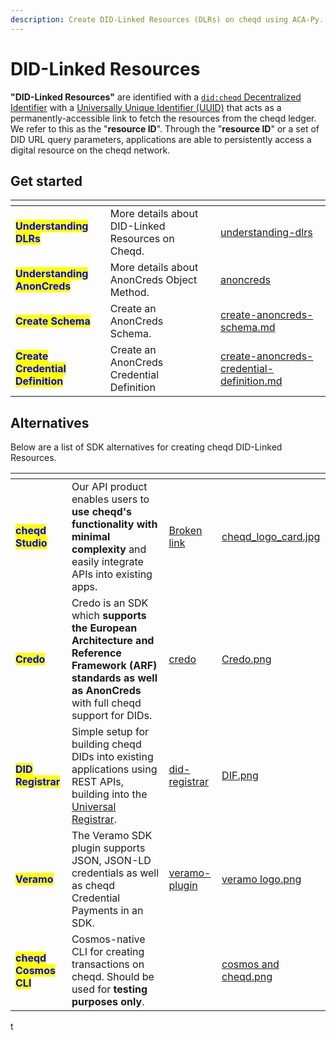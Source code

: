 ```yaml
---
description: Create DID-Linked Resources (DLRs) on cheqd using ACA-Py.
---
```


# DID-Linked Resources

**"DID-Linked Resources"** are identified with a [`did:cheqd` Decentralized Identifier](https://docs.cheqd.io/product/architecture/adr-list/adr-002-did-linked-resources) with a [Universally Unique Identifier (UUID)](https://www.uuidgenerator.net/) that acts as a permanently-accessible link to fetch the resources from the cheqd ledger. We refer to this as the "**resource ID**". Through the "**resource ID**" or a set of DID URL query parameters, applications are able to persistently access a digital resource on the cheqd network.

## Get started

<table data-view="cards"><thead><tr><th></th><th></th><th></th><th data-hidden data-card-target data-type="content-ref"></th></tr></thead><tbody><tr><td><mark style="color:blue;"><strong>Understanding DLRs</strong></mark></td><td>More details about DID-Linked Resources on Cheqd.</td><td></td><td><a href="../../../studio/did-linked-resources/understanding-dlrs/">understanding-dlrs</a></td></tr><tr><td><mark style="color:blue;"><strong>Understanding AnonCreds</strong></mark></td><td>More details about AnonCreds Object Method.</td><td></td><td><a href="../../../advanced/anoncreds/">anoncreds</a></td></tr><tr><td><mark style="color:blue;"><strong>Create Schema</strong></mark></td><td>Create an AnonCreds Schema.</td><td></td><td><a href="create-anoncreds-schema.md">create-anoncreds-schema.md</a></td></tr><tr><td><mark style="color:blue;"><strong>Create Credential Definition</strong></mark></td><td>Create an AnonCreds Credential Definition</td><td></td><td><a href="create-anoncreds-credential-definition.md">create-anoncreds-credential-definition.md</a></td></tr></tbody></table>

## Alternatives

Below are a list of SDK alternatives for creating cheqd DID-Linked Resources.

<table data-view="cards"><thead><tr><th></th><th></th><th data-hidden data-card-target data-type="content-ref"></th><th data-hidden data-card-cover data-type="files"></th></tr></thead><tbody><tr><td><mark style="color:blue;"><strong>cheqd Studio</strong></mark></td><td>Our API product enables users to <strong>use cheqd's functionality with minimal complexity</strong> and easily integrate APIs into existing apps. </td><td><a href="broken-reference">Broken link</a></td><td><a href="../../../.gitbook/assets/cheqd_logo_card.jpg">cheqd_logo_card.jpg</a></td></tr><tr><td><mark style="color:blue;"><strong>Credo</strong></mark></td><td>Credo is an SDK which <strong>supports the European Architecture and Reference Framework (ARF)</strong> <strong>standards as well as AnonCreds</strong> with full cheqd support for DIDs. </td><td><a href="../../credo/">credo</a></td><td><a href="../../../.gitbook/assets/Credo.png">Credo.png</a></td></tr><tr><td><mark style="color:blue;"><strong>DID Registrar</strong></mark></td><td>Simple setup for building cheqd DIDs into existing applications using REST APIs, building into the <a href="https://uniregistrar.io/">Universal Registrar</a>.</td><td><a href="../../../advanced/did-registrar/">did-registrar</a></td><td><a href="../../../.gitbook/assets/DIF.png">DIF.png</a></td></tr><tr><td><mark style="color:blue;"><strong>Veramo</strong></mark></td><td>The Veramo SDK plugin supports JSON, JSON-LD credentials as well as cheqd Credential Payments in an SDK.</td><td><a href="../../veramo-plugin/">veramo-plugin</a></td><td><a href="../../../.gitbook/assets/veramo logo.png">veramo logo.png</a></td></tr><tr><td><mark style="color:blue;"><strong>cheqd Cosmos CLI</strong></mark></td><td>Cosmos-native CLI for creating transactions on cheqd. Should be used for <strong>testing purposes only</strong>.</td><td></td><td><a href="../../../.gitbook/assets/cosmos and cheqd.png">cosmos and cheqd.png</a></td></tr></tbody></table>

t
